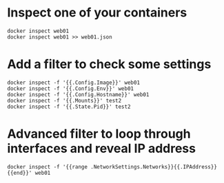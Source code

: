 
# Inspect one of your containers

    docker inspect web01
    docker inspect web01 >> web01.json

# Add a filter to check some settings

    docker inspect -f '{{.Config.Image}}' web01
    docker inspect -f '{{.Config.Env}}' web01
    docker inspect -f '{{.Config.Hostname}}' web01
    docker inspect -f '{{.Mounts}}' test2
    docker inspect -f '{{.State.Pid}}' test2

# Advanced filter to loop through interfaces and reveal IP address

    docker inspect -f '{{range .NetworkSettings.Networks}}{{.IPAddress}}{{end}}' web01